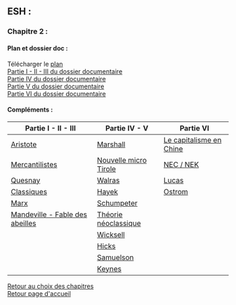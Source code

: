 ## ESH :
### **Chapitre 2 :**
#### Plan et dossier doc : <br />
Télécharger le [plan](http://download1638.mediafire.com/w4tkooxymbxg/4xrib772ra0d7mr/Chap+2+plan.pdf)<br /> 
[Partie I - II - III du dossier documentaire](http://download939.mediafire.com/7xc11myp9xqg/827dos28uudds9e/Chap+2+I+II+III.pdf) <br />
[Partie IV du dossier documentaire](http://download1651.mediafire.com/fwahurmjuwsg/rli7t0xg62yp6xn/Chap+2+IV.pdf) <br />
[Partie V du dossier documentaire](http://download1594.mediafire.com/51xy3h1hcy0g/t20lio38yi9q8gp/Chap+2+V.pdf) <br />
[Partie VI du dossier documentaire](http://download1582.mediafire.com/v757ik9hd8hg/mc73mlq7iqhg2mb/Chap+2+VI.pdf) <br />

#### Compléments :

Partie I - II - III | Partie IV - V | Partie VI
------------------- | ------------- | ------------
[Aristote](http://download1518.mediafire.com/tk9a6xsxlsqg/sdg7upq0i3k21pi/Aristote.doc)  | [Marshall](http://download847.mediafire.com/6ark6u3mm8zg/t9npw538jj3odcc/Marshall.doc) | [Le capitalisme en Chine](http://download1652.mediafire.com/bpt7dtjkhzdg/2pdhgb32vkt90gn/Capitalisme+en+Chine.pdf) |
[Mercantilistes](http://download1350.mediafire.com/4xuuzlpgv3yg/wbtpint9kc4qaak/Mercantilistes.doc) | [Nouvelle micro Tirole](http://download1324.mediafire.com/1n1poo9lcyeg/6e1gl98eu7q23lx/Nouvelle+micro+Tirole.pdf) | [NEC / NEK](http://download1514.mediafire.com/1kt9hz4gd1vg/qvvm049rodjm05t/Qu%5C%27est-ce+que+le+capitalisme.pdf) |
[Quesnay](http://download1337.mediafire.com/2grx0m1bageg/lv9575vcy9h4npa/Quesnay.doc) | [Walras](http://download1646.mediafire.com/9sdva4vpd0hg/5e4hlib6srd1v3g/Walras.doc) | [Lucas](http://download1515.mediafire.com/5a9l24rx9m7g/vdbijs7rfxdp917/histoire+de+l%5C%27%C3%A9conomie+de+la+connaissance.pdf) |
[Classiques](http://download1499.mediafire.com/wd7zc7sou8fg/4lvhf1j828dbxd5/Classiques.doc) | [Hayek](http://download1586.mediafire.com/ha9fkllg1sqg/7cbrnfh9mto669s/Hayek.doc) | [Ostrom](http://download1349.mediafire.com/zii68irfenag/94to4m1sdvii5f8/Ostrom.pdf)
[Marx](http://www.mediafire.com/file/fr1xeo30krlplqq/Marx.doc) | [Schumpeter](http://download1582.mediafire.com/7ck15t8z63pg/5n5g9ddazduro53/Schumpeter.doc)
[Mandeville - Fable des abeilles](http://download1072.mediafire.com/1611l7mse3lg/6ko6j66wg1s45rd/Mandeville.pdf) | [Théorie néoclassique](http://download1481.mediafire.com/4urwdyo4s4hg/4p859kap3t5quvp/Th%C3%A9orie+n%C3%A9oclassique.pdf) |
 | | [Wicksell](http://download1500.mediafire.com/akfxunds70eg/boc6vbl1ge16n6o/Wicksell.doc)
 | | [Hicks](http://download1488.mediafire.com/yfhv5dgnw1kg/e74w5kx04ylfp5o/Hicks.doc) 
 | | [Samuelson](http://download1479.mediafire.com/c27oesv2xb1g/vjvr2kad5mhbh0h/Samuelson.doc)
 | | [Keynes](http://download1510.mediafire.com/ogogem4ggeeg/u4czam4ernrub5j/Keynes.pdf)

[Retour au choix des chapitres](https://vaihess.github.io/eshece1/esh) <br />
[Retour page d'accueil](https://vaihess.github.io/eshece1)
